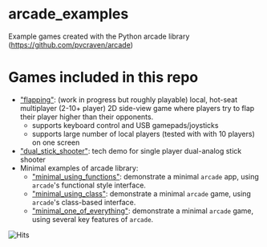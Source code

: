 # arcade_examples
Example games created with the Python arcade library (https://github.com/pvcraven/arcade)

# Games included in this repo

- ["flapping"](src/flapping): (work in progress but roughly playable) local, hot-seat multiplayer (2-10+ player) 2D side-view game
where players try to flap their player higher than their opponents. 
    - supports keyboard control and USB gamepads/joysticks
    - supports large number of local players (tested with with 10 players) on one screen  
- ["dual_stick_shooter"](src/dual_stick_shooter.py): tech demo for single player dual-analog stick shooter
- Minimal examples of arcade library:
    - ["minimal_using_functions"](src/minimal_using_functions.py): demonstrate a minimal `arcade` app, using `arcade`'s functional style interface.
    - ["minimal_using_class"](src/minimal_using_class.py): demonstrate a minimal `arcade` game, using `arcade`'s class-based interface.
    - ["minimal_one_of_everything"](src/minimal_one_of_everything.py): demonstrate a minimal `arcade` game, using several key features of `arcade`. 

![Hits](https://hitcounter.pythonanywhere.com/count/tag.svg?url=https%3A%2F%2Fgithub.com%2FSirGnip%2Farcade_examples)
